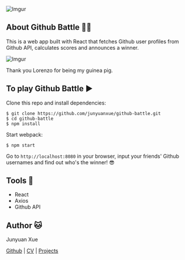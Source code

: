 ![Imgur](http://i.imgur.com/qfscWHS.png)

## About Github Battle :guardsman:
This is a web app built with React that fetches Github user profiles from Github API, calculates scores and announces a winner.

![Imgur](http://i.imgur.com/Z9fwr0P.png)

Thank you Lorenzo for being my guinea pig.

## To play Github Battle :arrow_forward:

Clone this repo and install dependencies:
```
$ git clone https://github.com/junyuanxue/github-battle.git
$ cd github-battle
$ npm install
```
Start webpack:
```
$ npm start
```
Go to `http://localhost:8080` in your browser, input your friends' Github usernames and find out who's the winner! :sunglasses:

## Tools :wrench:
* React
* Axios
* Github API

## Author :cat:
Junyuan Xue

[Github](https://github.com/junyuanxue)
| [CV](https://github.com/junyuanxue/cv)
| [Projects](https://github.com/junyuanxue/cv#projects)
